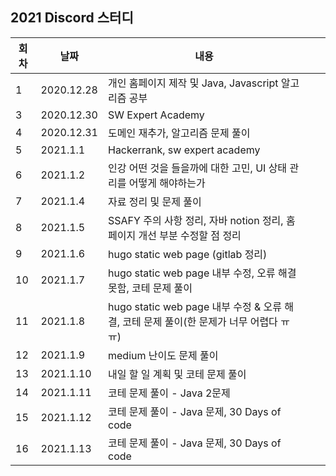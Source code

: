 ## 2021 Discord 스터디 

| 회차  |  날짜  | 내용  |   |   |
|---|---|---|---|---|
| 1  |  2020.12.28  | 개인 홈페이지 제작 및 Java, Javascript 알고리즘 공부  |   |   | 2  |  2020.12.29  | 도메인 추가, 지도 API 가게 홍보 페이지 추가 | |
| 3  |  2020.12.30  | SW Expert Academy |   |  
| 4  |  2020.12.31  | 도메인 재추가, 알고리즘 문제 풀이  |   |
| 5  |  2021.1.1  | Hackerrank, sw expert academy  |   |
| 6  |  2021.1.2  | 인강 어떤 것을 들을까에 대한 고민, UI 상태 관리를 어떻게 해야하는가 |   | 
| 7  |  2021.1.4  | 자료 정리 및 문제 풀이 |   |
| 8  |  2021.1.5  | SSAFY 주의 사항 정리, 자바 notion 정리, 홈페이지 개선 부분 수정할 점 정리 |   |
| 9  |  2021.1.6  |  hugo static web page (gitlab 정리) |  |
| 10 |  2021.1.7  |  hugo static web page 내부 수정, 오류 해결 못함, 코테 문제 풀이 |  |
| 11 |  2021.1.8  |  hugo static web page 내부 수정 & 오류 해결, 코테 문제 풀이(한 문제가 너무 어렵다 ㅠㅠ) |  |
| 12 |  2021.1.9  |  medium 난이도 문제 풀이  |  |
| 13 |  2021.1.10  |  내일 할 일 계획 및 코테 문제 풀이 |  |
| 14 |  2021.1.11  |  코테 문제 풀이 - Java 2문제 |  |
| 15 |  2021.1.12  |  코테 문제 풀이 - Java 문제, 30 Days of code |  |
| 16 |  2021.1.13  |  코테 문제 풀이 - Java 문제, 30 Days of code |  |



